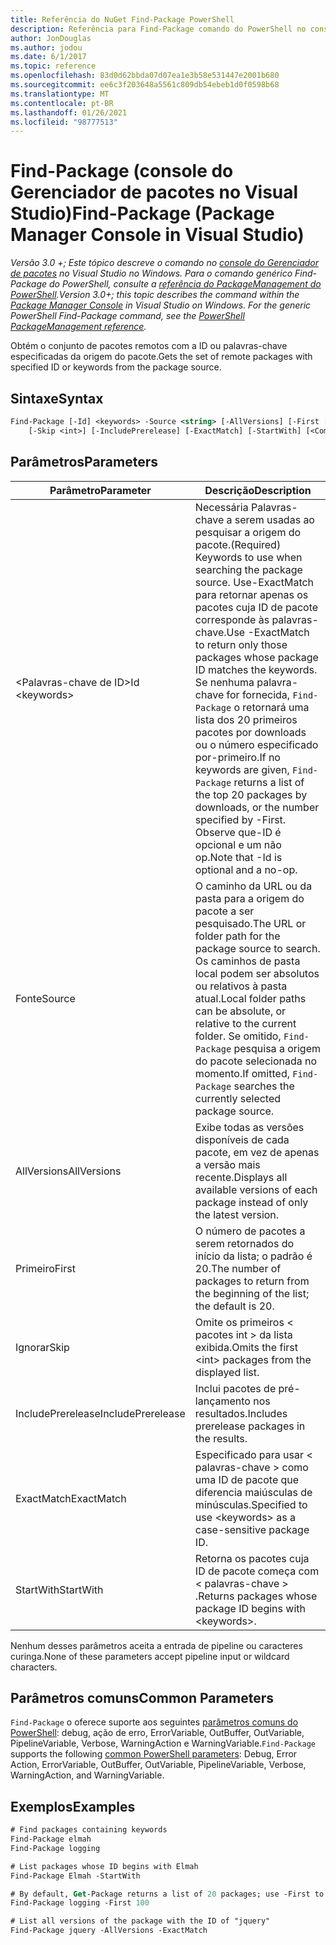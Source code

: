 ```yaml
---
title: Referência do NuGet Find-Package PowerShell
description: Referência para Find-Package comando do PowerShell no console do Gerenciador de pacotes NuGet no Visual Studio.
author: JonDouglas
ms.author: jodou
ms.date: 6/1/2017
ms.topic: reference
ms.openlocfilehash: 83d0d62bbda07d07ea1e3b58e531447e2001b680
ms.sourcegitcommit: ee6c3f203648a5561c809db54ebeb1d0f0598b68
ms.translationtype: MT
ms.contentlocale: pt-BR
ms.lasthandoff: 01/26/2021
ms.locfileid: "98777513"
---
```

# <a name="find-package-package-manager-console-in-visual-studio"></a><span data-ttu-id="921e7-103">Find-Package (console do Gerenciador de pacotes no Visual Studio)</span><span class="sxs-lookup"><span data-stu-id="921e7-103">Find-Package (Package Manager Console in Visual Studio)</span></span>

<span data-ttu-id="921e7-104">*Versão 3.0 +; Este tópico descreve o comando no [console do Gerenciador de pacotes](../../consume-packages/install-use-packages-powershell.md) no Visual Studio no Windows. Para o comando genérico Find-Package do PowerShell, consulte a [referência do PackageManagement do PowerShell](/powershell/module/packagemanagement/?view=powershell-6).*</span><span class="sxs-lookup"><span data-stu-id="921e7-104">*Version 3.0+; this topic describes the command within the [Package Manager Console](../../consume-packages/install-use-packages-powershell.md) in Visual Studio on Windows. For the generic PowerShell Find-Package command, see the [PowerShell PackageManagement reference](/powershell/module/packagemanagement/?view=powershell-6).*</span></span>

<span data-ttu-id="921e7-105">Obtém o conjunto de pacotes remotos com a ID ou palavras-chave especificadas da origem do pacote.</span><span class="sxs-lookup"><span data-stu-id="921e7-105">Gets the set of remote packages with specified ID or keywords from the package source.</span></span>

## <a name="syntax"></a><span data-ttu-id="921e7-106">Sintaxe</span><span class="sxs-lookup"><span data-stu-id="921e7-106">Syntax</span></span>

```ps
Find-Package [-Id] <keywords> -Source <string> [-AllVersions] [-First [<int>]]
    [-Skip <int>] [-IncludePrerelease] [-ExactMatch] [-StartWith] [<CommonParameters>]
```

## <a name="parameters"></a><span data-ttu-id="921e7-107">Parâmetros</span><span class="sxs-lookup"><span data-stu-id="921e7-107">Parameters</span></span>

| <span data-ttu-id="921e7-108">Parâmetro</span><span class="sxs-lookup"><span data-stu-id="921e7-108">Parameter</span></span> | <span data-ttu-id="921e7-109">Descrição</span><span class="sxs-lookup"><span data-stu-id="921e7-109">Description</span></span> |
| --- | --- |
| <span data-ttu-id="921e7-110">&lt;Palavras-chave de ID&gt;</span><span class="sxs-lookup"><span data-stu-id="921e7-110">Id &lt;keywords&gt;</span></span> | <span data-ttu-id="921e7-111">Necessária Palavras-chave a serem usadas ao pesquisar a origem do pacote.</span><span class="sxs-lookup"><span data-stu-id="921e7-111">(Required) Keywords to use when searching the package source.</span></span> <span data-ttu-id="921e7-112">Use-ExactMatch para retornar apenas os pacotes cuja ID de pacote corresponde às palavras-chave.</span><span class="sxs-lookup"><span data-stu-id="921e7-112">Use -ExactMatch to return only those packages whose package ID matches the keywords.</span></span> <span data-ttu-id="921e7-113">Se nenhuma palavra-chave for fornecida, `Find-Package` o retornará uma lista dos 20 primeiros pacotes por downloads ou o número especificado por-primeiro.</span><span class="sxs-lookup"><span data-stu-id="921e7-113">If no keywords are given, `Find-Package` returns a list of the top 20 packages by downloads, or the number specified by -First.</span></span> <span data-ttu-id="921e7-114">Observe que-ID é opcional e um não op.</span><span class="sxs-lookup"><span data-stu-id="921e7-114">Note that -Id is optional and a no-op.</span></span> |
| <span data-ttu-id="921e7-115">Fonte</span><span class="sxs-lookup"><span data-stu-id="921e7-115">Source</span></span> | <span data-ttu-id="921e7-116">O caminho da URL ou da pasta para a origem do pacote a ser pesquisado.</span><span class="sxs-lookup"><span data-stu-id="921e7-116">The URL or folder path for the package source to search.</span></span> <span data-ttu-id="921e7-117">Os caminhos de pasta local podem ser absolutos ou relativos à pasta atual.</span><span class="sxs-lookup"><span data-stu-id="921e7-117">Local folder paths can be absolute, or relative to the current folder.</span></span> <span data-ttu-id="921e7-118">Se omitido, `Find-Package` pesquisa a origem do pacote selecionada no momento.</span><span class="sxs-lookup"><span data-stu-id="921e7-118">If omitted, `Find-Package` searches the currently selected package source.</span></span> |
| <span data-ttu-id="921e7-119">AllVersions</span><span class="sxs-lookup"><span data-stu-id="921e7-119">AllVersions</span></span> | <span data-ttu-id="921e7-120">Exibe todas as versões disponíveis de cada pacote, em vez de apenas a versão mais recente.</span><span class="sxs-lookup"><span data-stu-id="921e7-120">Displays all available versions of each package instead of only the latest version.</span></span> |
| <span data-ttu-id="921e7-121">Primeiro</span><span class="sxs-lookup"><span data-stu-id="921e7-121">First</span></span> | <span data-ttu-id="921e7-122">O número de pacotes a serem retornados do início da lista; o padrão é 20.</span><span class="sxs-lookup"><span data-stu-id="921e7-122">The number of packages to return from the beginning of the list; the default is 20.</span></span> |
| <span data-ttu-id="921e7-123">Ignorar</span><span class="sxs-lookup"><span data-stu-id="921e7-123">Skip</span></span> | <span data-ttu-id="921e7-124">Omite os primeiros &lt; pacotes int &gt; da lista exibida.</span><span class="sxs-lookup"><span data-stu-id="921e7-124">Omits the first &lt;int&gt; packages from the displayed list.</span></span>  |
| <span data-ttu-id="921e7-125">IncludePrerelease</span><span class="sxs-lookup"><span data-stu-id="921e7-125">IncludePrerelease</span></span> | <span data-ttu-id="921e7-126">Inclui pacotes de pré-lançamento nos resultados.</span><span class="sxs-lookup"><span data-stu-id="921e7-126">Includes prerelease packages in the results.</span></span> |
| <span data-ttu-id="921e7-127">ExactMatch</span><span class="sxs-lookup"><span data-stu-id="921e7-127">ExactMatch</span></span> | <span data-ttu-id="921e7-128">Especificado para usar &lt; palavras-chave &gt; como uma ID de pacote que diferencia maiúsculas de minúsculas.</span><span class="sxs-lookup"><span data-stu-id="921e7-128">Specified to use &lt;keywords&gt; as a case-sensitive package ID.</span></span> |
| <span data-ttu-id="921e7-129">StartWith</span><span class="sxs-lookup"><span data-stu-id="921e7-129">StartWith</span></span> | <span data-ttu-id="921e7-130">Retorna os pacotes cuja ID de pacote começa com &lt; palavras-chave &gt; .</span><span class="sxs-lookup"><span data-stu-id="921e7-130">Returns packages whose package ID begins with &lt;keywords&gt;.</span></span> |

<span data-ttu-id="921e7-131">Nenhum desses parâmetros aceita a entrada de pipeline ou caracteres curinga.</span><span class="sxs-lookup"><span data-stu-id="921e7-131">None of these parameters accept pipeline input or wildcard characters.</span></span>

## <a name="common-parameters"></a><span data-ttu-id="921e7-132">Parâmetros comuns</span><span class="sxs-lookup"><span data-stu-id="921e7-132">Common Parameters</span></span>

<span data-ttu-id="921e7-133">`Find-Package` o oferece suporte aos seguintes [parâmetros comuns do PowerShell](/powershell/module/microsoft.powershell.core/about/about_commonparameters): debug, ação de erro, ErrorVariable, OutBuffer, OutVariable, PipelineVariable, Verbose, WarningAction e WarningVariable.</span><span class="sxs-lookup"><span data-stu-id="921e7-133">`Find-Package` supports the following [common PowerShell parameters](/powershell/module/microsoft.powershell.core/about/about_commonparameters): Debug, Error Action, ErrorVariable, OutBuffer, OutVariable, PipelineVariable, Verbose, WarningAction, and WarningVariable.</span></span>

## <a name="examples"></a><span data-ttu-id="921e7-134">Exemplos</span><span class="sxs-lookup"><span data-stu-id="921e7-134">Examples</span></span>

```ps
# Find packages containing keywords
Find-Package elmah
Find-Package logging

# List packages whose ID begins with Elmah
Find-Package Elmah -StartWith

# By default, Get-Package returns a list of 20 packages; use -First to show more
Find-Package logging -First 100

# List all versions of the package with the ID of "jquery"
Find-Package jquery -AllVersions -ExactMatch
```